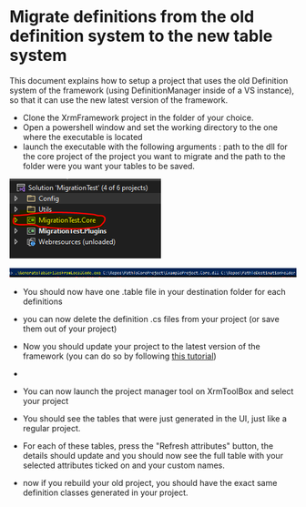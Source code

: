 # Migrate definitions from the old definition system to the new table system

This document explains how to setup a project that uses the old Definition system of the framework (using DefinitionManager inside of a VS instance), so that it can use the new latest version of the framework. 



- Clone the XrmFramework project in the folder of your choice.
- Open a powershell window and set the working directory to the one where the executable is located
- launch the executable with the following arguments : path to the dll for the core project of the project you want to migrate and the path to the folder were you want your tables to be saved.

![CoreProject](images/MigrationCoreProject.PNG)


![MigrationCommand](images/MigrationCmd.PNG)


- You should now have one .table file in your destination folder for each definitions
- you can now delete the definition .cs files from your project (or save them out of your project)

- Now you should update your project to the latest version of the framework (you can do so by following [this tutorial](PreReleaseUpdate.md))
- 
- You can now launch the project manager tool on XrmToolBox and select your project
- You should see the tables that were just generated in the UI, just like a regular project.
- For each of these tables, press the "Refresh attributes" button, the details should update and you should now see the full table with your selected attributes ticked on and your custom names.
- now if you rebuild your old project, you should have the exact same definition classes generated in your project.

